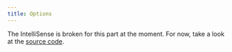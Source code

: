 ```yaml
---
title: Options
---
```


The IntelliSense is broken for this part at the moment. For now, take a look at the [source code](https://github.com/babakfp/svelte-in-markdown/blob/main/src/transformers/unified/schemas/index.ts).
